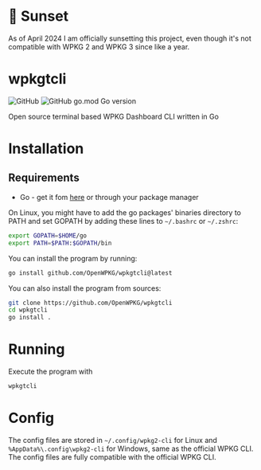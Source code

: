 # 🌅 Sunset
As of April 2024 I am officially sunsetting this project, even though it's not compatible with WPKG 2 and WPKG 3 since like a year.

# wpkgtcli
![GitHub](https://img.shields.io/github/license/OpenWPKG/wpkgtcli)
![GitHub go.mod Go version](https://img.shields.io/github/go-mod/go-version/OpenWPKG/wpkgtcli)

Open source terminal based WPKG Dashboard CLI written in Go

# Installation

## Requirements
- Go - get it fom [here](https://go.dev/dl/) or through your package manager

On Linux, you might have to add the go packages' binaries directory to PATH and set GOPATH by adding these lines to `~/.bashrc` or `~/.zshrc`:
```sh
export GOPATH=$HOME/go
export PATH=$PATH:$GOPATH/bin
```

You can install the program by running:
```sh
go install github.com/OpenWPKG/wpkgtcli@latest
```
You can also install the program from sources:
```sh
git clone https://github.com/OpenWPKG/wpkgtcli
cd wpkgtcli
go install .
```

# Running
Execute the program with
```sh
wpkgtcli
```

# Config
The config files are stored in `~/.config/wpkg2-cli` for Linux and `%AppData%\.config\wpkg2-cli` for Windows, same as the official WPKG CLI. The config files are fully compatible with the official WPKG CLI.
